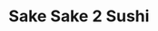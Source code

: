 ---
layout: place
title: Sake Sake 2 Sushi
permalink: /california/upland/sake-sake-2-sushi.html
stateAbbr: CA
stateName: California
cityName: Upland
seo:
  type: restaurant
  links: null
place_id: ChIJO6ZYzMIxw4AR3vqsRQIG6L8
photos:
  - name: >-
      places/ChIJO6ZYzMIxw4AR3vqsRQIG6L8/photos/AeeoHcJcvDUc8lh3Ks_QtLxCczVlpsfwxxjxMaMlkwsn-_Yc6gHMkW7-qF6EZyk-pQv3Y3PsTjGAaHV4Hcp_aXVzkpf5m5YzITu7-oN4KmhKT_q0Dc_lEQuK8YDMSeBM06iZxUz2k3F7VnuEPMGaV4keRTyQurat4DJorRS8npLeRNuBgsAX57I95rI-MHqPsFTlm1z8NbshpmLxG6xlsHazdPNxEAtjmHow3CIPfLXTYxg-BSVuSJDRpTs0ixvfsfl6_pqX9GT1efBASdQnWNsWyWKneMyq_5P4hdmnH5gNJXccylWOu7QBhHVIHgqSpsGy7NXUyjR47rvO24NLu5Z0QRQ3wookg9U-C30cq1eZqICJ6HcG-90k50LAjNXRwatVuQAtuB3MrTRYjsiyDwrNCrt5H_XALLZrlX4fpVeBJOnLmpEb
    widthPx: 4032
    heightPx: 3024
    authorAttributions:
      - displayName: Anthony Gonzales
        uri: https://maps.google.com/maps/contrib/116897413158756425214
        photoUri: >-
          https://lh3.googleusercontent.com/a-/ALV-UjWd5Dl2tDwJrT6qa3Mo_Ini9ak0xFHxoXh2RIH72uhv96vM2H52=s100-p-k-no-mo
    flagContentUri: >-
      https://www.google.com/local/imagery/report/?cb_client=maps_api_places.places_api&image_key=!1e10!2sCIHM0ogKEICAgIDE_o7x-wE&hl=en-US
    googleMapsUri: >-
      https://www.google.com/maps/place//data=!3m4!1e2!3m2!1sCIHM0ogKEICAgIDE_o7x-wE!2e10!4m2!3m1!1s0x80c331c2cc58a63b:0xbfe8060245acfade
  - name: >-
      places/ChIJO6ZYzMIxw4AR3vqsRQIG6L8/photos/AeeoHcJF0EOEcEvuSpo3PSwzyOYshc5V1exIrR06OizLPzCLvtzwWU6FYOFMe72g_eOcl59K4CkGZOmedHUPkm7o8lA7TqyXpzgFLC0Qpdm7WCnbcvw59o7DGhoQ_-9NzeXO1Dy3USMl7H3P6mBKltk5Hfk9vim3XS7lCdHvQeNWCxyhN0-6sjWhA0UacR3WTYpMxcv_1qWhk3TjpfRJws77ZKh0rFBAszD3z9v0y0d-Op8s74ux7qeXCUEKMfzNE7CsP2-8gKC2V_tXGgB5foCKCJPwclue-5enED2LQxepcjePRQ
    widthPx: 720
    heightPx: 404
    authorAttributions:
      - displayName: Sake Sake 2 Sushi
        uri: https://maps.google.com/maps/contrib/100187748218297062112
        photoUri: >-
          https://lh3.googleusercontent.com/a-/ALV-UjUTd4wndbnBRQty6L-9KGYbmqptX3PjaKeMcuSOvzb-ggtCjwY=s100-p-k-no-mo
    flagContentUri: >-
      https://www.google.com/local/imagery/report/?cb_client=maps_api_places.places_api&image_key=!1e10!2sAF1QipOraGr4ugqhQ0qwOeuHg4YyL5gJJRFgHsmZ_bQt&hl=en-US
    googleMapsUri: >-
      https://www.google.com/maps/place//data=!3m4!1e2!3m2!1sAF1QipOraGr4ugqhQ0qwOeuHg4YyL5gJJRFgHsmZ_bQt!2e10!4m2!3m1!1s0x80c331c2cc58a63b:0xbfe8060245acfade
  - name: >-
      places/ChIJO6ZYzMIxw4AR3vqsRQIG6L8/photos/AeeoHcKD99SmjtyqfYsU7--FKOYwiQmvsiAU2VP2QLC8Op6UcweFoTLlsQWs_My-dWx62E6X0KjN1KpzKx0GHTQtGXbuTZhR-x8kZk51-RZSjEmYC-E5GbeVYPRUkBCIOPnFYd3YktEM9n41QqpaccV2BnqlAJ7rDZXAmU2UcQt96nutF6ok7djA-efBqPLKRcYi0LyvY3KbehdzCnDubkvoEfRPK4ZshZZOsX-7ynm84e1Ru8rfrFKEs7qsPu37glIA487_kxfvWAFe525VKTzv0vlYVhIso5YP90aFlaIdt1u3xkxYBbV-dCSrdxFODkOsosbcWSJFcJDjqKXZJTkaPudAqgUVTmwuKCZiPLSJBIkdvvFGy6qliRfFIRdZbOqD9BjNCnJtwpiCkPBij1ltF0kyrzP5YmpOimcXrLiYlDglZg
    widthPx: 4000
    heightPx: 3000
    authorAttributions:
      - displayName: Lil Marc
        uri: https://maps.google.com/maps/contrib/113295867077343357375
        photoUri: >-
          https://lh3.googleusercontent.com/a-/ALV-UjXlaeRW3K31Qg6cOSdcH8fRLZi4TQt5a1PZwA7gG9n1RFPR8iz_ww=s100-p-k-no-mo
    flagContentUri: >-
      https://www.google.com/local/imagery/report/?cb_client=maps_api_places.places_api&image_key=!1e10!2sCIHM0ogKEICAgICvvMT0NA&hl=en-US
    googleMapsUri: >-
      https://www.google.com/maps/place//data=!3m4!1e2!3m2!1sCIHM0ogKEICAgICvvMT0NA!2e10!4m2!3m1!1s0x80c331c2cc58a63b:0xbfe8060245acfade
  - name: >-
      places/ChIJO6ZYzMIxw4AR3vqsRQIG6L8/photos/AeeoHcKvEWOW-nVDrkqIiwZUYpqtKfKlMHaK3uAJnh_KhXLFXx_IOF3_hqhE3cRReuMKVDy57QnlfPfzjhxHXb2jB2hy09ewb5wEqHWni3thmSdXz22efqJ3uV0zqzNvTixwIieS5ijOxKA6EbbU-bSeBUCV6WVAdhtkR8QX1rie-8HBgnNDzL1jo9Xdu80BEfoQ3CHK8MKzH-1w2PdsvHuTnhz96_EsyA3zQZ_BwYAu0VrMnSbqVHc0Vo4W9_yGjmQBCKsbmXEzvRvjmyXYKq-NbuUh_eFzGk-X033pAmpu_xJEp2ROJ1H4sN3aStmytp-9ez7lSw5w07oAEoGdgk8qU0Oy7PlXeJv-Mdn7Lp2EGq3Ik_dGKbJo3qDWN9s6d7c7n_IdyCBUb_mpQEspFUrcvz3alYYe5dqv-xt9bKCW9tZxnjGw
    widthPx: 4032
    heightPx: 3024
    authorAttributions:
      - displayName: Yvonne W
        uri: https://maps.google.com/maps/contrib/104316670074331286699
        photoUri: >-
          https://lh3.googleusercontent.com/a-/ALV-UjUHBh__Wop9lmrl9NhLwH0rwPZLYRSaI0uJ9AxwAe8PmiER8cfX=s100-p-k-no-mo
    flagContentUri: >-
      https://www.google.com/local/imagery/report/?cb_client=maps_api_places.places_api&image_key=!1e10!2sCIHM0ogKEICAgICLi8b96QE&hl=en-US
    googleMapsUri: >-
      https://www.google.com/maps/place//data=!3m4!1e2!3m2!1sCIHM0ogKEICAgICLi8b96QE!2e10!4m2!3m1!1s0x80c331c2cc58a63b:0xbfe8060245acfade
  - name: >-
      places/ChIJO6ZYzMIxw4AR3vqsRQIG6L8/photos/AeeoHcK-3TiKpbCPKYcFi0Ftw0Fo10gmA_GCY3oNxQj02evYZH0SUaoytT66dZuYZuzCm4LsI50I04tSTCNvUJHUV9aB31VJuN1Eqf6cvcAeHRXp29NJZuZDRed3XTpdktI52372CU7eu94XP4p6XWqyAb8FcXXpTIWAZ1d-7zbsE7g91fuQTKO48VvKx_0cfFjsnvRgXr_GExENa8uhJhBwJdX7lY043IHiaDzmUJs9irsf2965xPddVdjLDqpC3X9C--DKJphPsxu9QbyYLgPGeJZ3eaO06ioJZGxsPACSvZusE6b_rln6KMQ8nf_tGJ4ANXIjesP6ddIDSAXC0pQ5x15IKso2pC8pWB-vaGAWgtOnSDtBJ3JNPBMOEGnVGD43yVd_tPjHM4UZvEsoYu9BTIKSi9XVFfAQvuAnVMKXmgi_kD5v
    widthPx: 4032
    heightPx: 3024
    authorAttributions:
      - displayName: zumotoJon
        uri: https://maps.google.com/maps/contrib/112600747635552835211
        photoUri: >-
          https://lh3.googleusercontent.com/a-/ALV-UjXRFY-LxU-GsxZ_gx_A3o1uPAqH2LJRvjA1dl408NAJEpDxf7Qn=s100-p-k-no-mo
    flagContentUri: >-
      https://www.google.com/local/imagery/report/?cb_client=maps_api_places.places_api&image_key=!1e10!2sCIHM0ogKEICAgIDyru20lQE&hl=en-US
    googleMapsUri: >-
      https://www.google.com/maps/place//data=!3m4!1e2!3m2!1sCIHM0ogKEICAgIDyru20lQE!2e10!4m2!3m1!1s0x80c331c2cc58a63b:0xbfe8060245acfade
  - name: >-
      places/ChIJO6ZYzMIxw4AR3vqsRQIG6L8/photos/AeeoHcKzV171hBdmDjr1b-J7lzHVvK4N7n58q_sEH9bsMlbRmpdzE2ODM3Rf1-Lmmvbb5p21nEJlO9lu4zKpG5_hbc2E-R09ptR9FNroB92DN4a0_Q8vB-b80ePJdMEY6qNDbgiF5r4EU97MVgLXJvsapibvDnGLRk-rbaCK3rJlzRxzdqAnGpa_gU0k3CdMIvWdiOFlnhchGAiF5MltE_VK1bOrootLZ78g-qmbLUnsJKz5bs1UuxYaSaYZhyJw08P_HxivtxqScvy0_4qtZF-eyNNoHjPFVF15d0uscuaWIb-LbXAtRLWBr6jmRzLyy2nnHGZ9dikbmmLuTSMJCMpZUUXW8BZ3Bt-JxPn-iuryPFh-xfzwKBNPTul7R3BbObBL5OnG1O_hX1c7C7eR4fCFkgK5u5W1PeoDp_rrkrcwh4WSlcA1
    widthPx: 3000
    heightPx: 4000
    authorAttributions:
      - displayName: masterplatypus
        uri: https://maps.google.com/maps/contrib/100428769257492281495
        photoUri: >-
          https://lh3.googleusercontent.com/a/ACg8ocJ9ekxHeV-dsID1-nZlOFVKPPbLWAEf5W3x7DPkVpLqCJGxow=s100-p-k-no-mo
    flagContentUri: >-
      https://www.google.com/local/imagery/report/?cb_client=maps_api_places.places_api&image_key=!1e10!2sCIHM0ogKEICAgICD2q6slwE&hl=en-US
    googleMapsUri: >-
      https://www.google.com/maps/place//data=!3m4!1e2!3m2!1sCIHM0ogKEICAgICD2q6slwE!2e10!4m2!3m1!1s0x80c331c2cc58a63b:0xbfe8060245acfade
  - name: >-
      places/ChIJO6ZYzMIxw4AR3vqsRQIG6L8/photos/AeeoHcKsYj_HqaccXEewIZ2zSivV9SjOKbK8c57gmA9fJcJb2ooyaA6Lf9VEt4Px9eizK-QgNyhQdXZTDQv4XXrLLJmPLDPJW984eNnqJF0u-P62J4HIy8qERwohzUycbR3d3kWzUiVmcD1TviUI3ZZFtZN1VJU_DbeNj6TaDMDIKhT-vaffqerrv4fpi93Eq0MaB_uRgFwAWZSkYiZF1jTke2IZz7TmRcAt_Sqoe0o4qpMnWK30NsoOFupdHsbI9OwQTG6Xit-hSTyt26l-UUL8LomsAkeQYYO6iKBDmNogjzuRFg
    widthPx: 960
    heightPx: 1280
    authorAttributions:
      - displayName: Sake Sake 2 Sushi
        uri: https://maps.google.com/maps/contrib/100187748218297062112
        photoUri: >-
          https://lh3.googleusercontent.com/a-/ALV-UjUTd4wndbnBRQty6L-9KGYbmqptX3PjaKeMcuSOvzb-ggtCjwY=s100-p-k-no-mo
    flagContentUri: >-
      https://www.google.com/local/imagery/report/?cb_client=maps_api_places.places_api&image_key=!1e10!2sAF1QipOWe2aaYBitxCacymvT8vimgyzOTf9F9go4emWb&hl=en-US
    googleMapsUri: >-
      https://www.google.com/maps/place//data=!3m4!1e2!3m2!1sAF1QipOWe2aaYBitxCacymvT8vimgyzOTf9F9go4emWb!2e10!4m2!3m1!1s0x80c331c2cc58a63b:0xbfe8060245acfade
  - name: >-
      places/ChIJO6ZYzMIxw4AR3vqsRQIG6L8/photos/AeeoHcJQ9i05daJ_28jVnR4ZARTeIuqHUpmugxxFb88kEDjtQcOSOWklt6yfX31QNQviUTMiQsooy2hR9TwNd4PONOsupnFC5yrFNvAvQnvBnzTS-dLXQKybopOKKfJU3AlFMQGNBeJn98c0LPuPc398pSarzWxB38m-0HB5-DfDWNwIuC_y_SgEPVih2iNayRfZ1I-1S8BZz-SHlka9zijOzAi1bhyHq2aufkKgvkLuOj_tZ1SkaPN1H-t9Y8SEAtmka9YDl2d8KkznqjbZ6SI1gxUdUj5J_AHuBShFl8B1zXdSwxNfH_Nlr-Uhr1W1z00FfoPzHlSgTMLgqdW772XJPwyQ8DezZ_Zf7LnfNVBzFBe1cAdtIv0awM8Um3CFbWbdRmRruVNYOYipIC3mMEe7sQTdOFuB2dYNxY3guqEpM1ff4w
    widthPx: 2047
    heightPx: 1111
    authorAttributions:
      - displayName: Azul B
        uri: https://maps.google.com/maps/contrib/100754789511336740075
        photoUri: >-
          https://lh3.googleusercontent.com/a-/ALV-UjXiZHt_j-oKsMPN24Kbyh96_MiC03FCLUFn5NShpV4ZYmSGcFhXig=s100-p-k-no-mo
    flagContentUri: >-
      https://www.google.com/local/imagery/report/?cb_client=maps_api_places.places_api&image_key=!1e10!2sCIHM0ogKEICAgICZnebbJQ&hl=en-US
    googleMapsUri: >-
      https://www.google.com/maps/place//data=!3m4!1e2!3m2!1sCIHM0ogKEICAgICZnebbJQ!2e10!4m2!3m1!1s0x80c331c2cc58a63b:0xbfe8060245acfade
  - name: >-
      places/ChIJO6ZYzMIxw4AR3vqsRQIG6L8/photos/AeeoHcJ_c7D7vo88QgB82h3GVqdChPlK9-zoAmm5EIXaMZmEsi3ddUNrrcZOmjhiKA-_00eXRVjgKtEXxLDrjkG2jW9pj5LX_mBKlQJi7mhijf4SXIfdzFGG1PgbNSXV5ufzcgKdiDoFDIfITxsjfd26tCqPCpLlyalyTTsiblmYWfr4Dbx6uFiyL7UnXQoLHiCMdpQ9UklrasoL68iiq9nTC0yqbnGTDAVfvgiZm4YX12ADylNmlQgHZGfS9K9467I6URkMJzb37f4QQlsZ6HL6ed0tAvAtLw9-Z3LHOxEIB2fXT5hD5Lbolw9vkjcpzdjpGAnavz118wIcwhKUnzuYOvIPja0OQ76LrT2ttbPon1ziOWqWKZd8rBY7sQKEk6KOZZH_h6RP2w2ARvsi3CPoZHcTzXe7afljviHWBRlIApZE1g
    widthPx: 4000
    heightPx: 3000
    authorAttributions:
      - displayName: Trinidad Medina
        uri: https://maps.google.com/maps/contrib/114631197841057809803
        photoUri: >-
          https://lh3.googleusercontent.com/a-/ALV-UjXx9ti5g6516Se26uFdjFKwUu1hE8fakJx90zgRxBFkasNpz7H0ng=s100-p-k-no-mo
    flagContentUri: >-
      https://www.google.com/local/imagery/report/?cb_client=maps_api_places.places_api&image_key=!1e10!2sCIHM0ogKEICAgIChsbHAZg&hl=en-US
    googleMapsUri: >-
      https://www.google.com/maps/place//data=!3m4!1e2!3m2!1sCIHM0ogKEICAgIChsbHAZg!2e10!4m2!3m1!1s0x80c331c2cc58a63b:0xbfe8060245acfade
  - name: >-
      places/ChIJO6ZYzMIxw4AR3vqsRQIG6L8/photos/AeeoHcKU1oCbyKkIrI8sWgtxCldEJwwg4lWv02LMEHZkIAqPLrsPF5yCfCE2a2mU1P9Y0SgxDQzL27hoMI8i8IQk-FvpG5Lei3zk4tkx1jJRo-0sr7oKib6qzVpJPYfIV8V5188C455tM_eIf7cmum3xUaMv0aldeVtNmDj8vLE7efrmqLsz5fg8nYfoZA4OYZjdpmmPBWOELoQunUbzO9ATr_hg10swlJg6Ihn7VU1anjGzfg0HENuI6sI9vtrCGk5HH3olaMZX8Dzduk3BpzUoGt0ugSZ7yTKPlvp3iM6ZPiSmfA
    widthPx: 960
    heightPx: 1280
    authorAttributions:
      - displayName: Sake Sake 2 Sushi
        uri: https://maps.google.com/maps/contrib/100187748218297062112
        photoUri: >-
          https://lh3.googleusercontent.com/a-/ALV-UjUTd4wndbnBRQty6L-9KGYbmqptX3PjaKeMcuSOvzb-ggtCjwY=s100-p-k-no-mo
    flagContentUri: >-
      https://www.google.com/local/imagery/report/?cb_client=maps_api_places.places_api&image_key=!1e10!2sAF1QipOuzZlDlBc41roRHeDH6sK2BhiAILc85i-LcP3f&hl=en-US
    googleMapsUri: >-
      https://www.google.com/maps/place//data=!3m4!1e2!3m2!1sAF1QipOuzZlDlBc41roRHeDH6sK2BhiAILc85i-LcP3f!2e10!4m2!3m1!1s0x80c331c2cc58a63b:0xbfe8060245acfade
address: 289 S Mountain Ave, Upland, CA 91786, USA
street: 289 S Mountain Ave
city: Upland
state: CA
zip: '91786'
country: USA
neighborhood: null
latitude: '34.090842'
longitude: '-117.671933'
accessibility_options:
  wheelchairAccessibleParking: true
  wheelchairAccessibleEntrance: true
  wheelchairAccessibleRestroom: true
  wheelchairAccessibleSeating: true
business_status: OPERATIONAL
name: Sake Sake 2 Sushi
google_maps_links:
  directionsUri: >-
    https://www.google.com/maps/dir//''/data=!4m7!4m6!1m1!4e2!1m2!1m1!1s0x80c331c2cc58a63b:0xbfe8060245acfade!3e0
  placeUri: https://maps.google.com/?cid=13828309262669773534
  writeAReviewUri: >-
    https://www.google.com/maps/place//data=!4m3!3m2!1s0x80c331c2cc58a63b:0xbfe8060245acfade!12e1
  reviewsUri: >-
    https://www.google.com/maps/place//data=!4m4!3m3!1s0x80c331c2cc58a63b:0xbfe8060245acfade!9m1!1b1
  photosUri: >-
    https://www.google.com/maps/place//data=!4m3!3m2!1s0x80c331c2cc58a63b:0xbfe8060245acfade!10e5
primary_type: Sushi Restaurant
opening_hours:
  regular: null
  current: null
secondary_opening_hours:
  regular:
    weekdayDescriptions: null
    type: null
  current:
    weekdayDescriptions: null
    type: null
phone: null
price_level: null
price_range: null
rating: null
rating_count: 0
website: null
description: >-
  Explore Sake Sake 2 Sushi in Upland, CA$$$Sake Sake 2 Sushi in Upland, CA,
  stands out as a cozy destination for those craving authentic sushi experiences
  in a welcoming environment. This sushi restaurant offers a variety of fresh
  rolls and Japanese-inspired dishes, making it a go-to spot for locals seeking
  sushi places near me that prioritize quality and accessibility. With
  thoughtful features like wheelchair-accessible parking, entrance, and seating,
  it ensures everyone can enjoy a comfortable meal without barriers. The vibrant
  photos shared by visitors highlight an inviting atmosphere that's perfect for
  casual dining or quick takeout, appealing to anyone exploring top-rated sushi
  options in the area.
generative_summary: >-
  Explore Sake Sake 2 Sushi in Upland, CA$$$Sake Sake 2 Sushi in Upland, CA,
  stands out as a cozy destination for those craving authentic sushi experiences
  in a welcoming environment. This sushi restaurant offers a variety of fresh
  rolls and Japanese-inspired dishes, making it a go-to spot for locals seeking
  sushi places near me that prioritize quality and accessibility. With
  thoughtful features like wheelchair-accessible parking, entrance, and seating,
  it ensures everyone can enjoy a comfortable meal without barriers. The vibrant
  photos shared by visitors highlight an inviting atmosphere that's perfect for
  casual dining or quick takeout, appealing to anyone exploring top-rated sushi
  options in the area.
generative_disclosure: Summarized by AI using the Grok-3-Mini model.
reviews: null
review_summary: >-
  Insights from Visitor Feedback$$$While specific reviews for this spot aren't
  readily available, similar sushi restaurants often get nods for their fresh
  flavors and reliable service that keep diners coming back. Folks generally
  appreciate the straightforward vibe and tasty selections, like well-prepared
  rolls that hit the spot for sushi enthusiasts on the hunt for something
  satisfying nearby. It's common to hear casual praise for the attention to
  detail in dishes, helping it maintain a solid reputation among Japanese places
  near me. Overall, the feedback leans positive, suggesting it's a solid choice
  for anyone looking to enjoy a relaxed meal with friends or family, as long as
  you go in with an open mind for a genuine dining experience.
review_disclosure: Summarized by AI using the Grok-3-Mini model.
parking_options: null
payment_options: null
allow_dogs: null
curbside_pickup: null
delivery: null
dine_in: null
good_for_children: null
good_for_groups: null
good_for_sports: null
live_music: null
menu_for_children: null
outdoor_seating: null
reservable: null
restroom: null
serves_beer: null
serves_breakfast: null
serves_brunch: null
serves_cocktails: null
serves_coffee: null
serves_dinner: null
serves_dessert: null
serves_lunch: null
serves_vegetarian_food: null
serves_wine: null
takeout: null
update_category: pro
places_description: null

---
